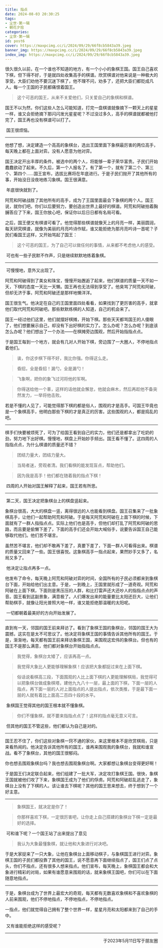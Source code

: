 ```yaml
---
title: 指点
date: 2024-08-03 20:30:25
tags:
- 尘世·第一辑
- 朝花夕拾
categories:
- 尘世·第一辑
id: post6
cover: https://maxpcimg.cc/i/2024/09/29/66f8cb5843a39.jpeg
banner_img: https://maxpcimg.cc/i/2024/09/29/66f8cb5843a39.jpeg
index_img: https://maxpcimg.cc/i/2024/09/29/66f8cb5843a39.jpeg
---
```


​	很久很久以前，在一个谁也不知道的地方，有一个小小的象棋王国。国王自己喜欢下棋，但下得不好，于是就四处收集高手的棋谱。欣赏棋谱对他来说是一种极大的享受。大臣们劝他不要沉迷下棋了，他不理不问，劝多了，还把大臣们都贬成凡人。每一个王国的子民都痛恨着国王。

> 这个可恶的国王，从来不关爱他们，只关爱自己的象棋和棋谱。

​	国王不以为然，你们这些人怎么可能知道，打完一盘棋谱就像摘下一颗天上的星星一样，谁又会拒绝摘下那闪闪发光星星呢？不过没过多久，高手的棋谱就都被他打完了，国王再也没有棋谱可以打了。

​	国王很烦恼。

------

​	他想了想，决定建造一个高高的象棋台，选出王国里面下象棋最厉害的两位高手，每天晚上都在上面对弈。没有人愿意为他对弈。

​	国王决定开出丰厚的条件。被选中的两个人，将能够一辈子荣华富贵。子民们开始蠢蠢欲动了起来。不久后，第一个人报名了。有了第一个，就有了第二个、第三个、第四个……国王宣布，选拔比赛将在年底进行。于是子民们抛开了其他所有的事，开始没日没夜地练习象棋。国王很满意。

​	年底很快就到了。

​	阿荒和阿破战胜了其他所有的高手，成为了王国里面最会下象棋的两个人。国王说，就你们吧。你们以后要努力，要创造出世界上最好的棋谱。阿荒和阿破拍着胸脯答应了下来，国王你放心吧，保证你以后日日都有名局可看。

​	之后，国王便又有棋谱可看了。他觉得那些棋谱就像天上的月亮一样，美丽圆润，每天研究棋谱，就像为美丽的月亮吟诗作赋，谁又能拒绝为那月亮吟诗一首呢？子民们看国王这样，又开始骂起了国王：

> 这个可恶的国王，为了自己可以做任何的事情，从来都不考虑他人的感受。

​	可也有一些子民默不作声，只是继续默默地练着象棋。

------

​	可慢慢地，意外又出现了。

​	阿荒和阿破得到了美女和珠宝，慢慢开始邂逅了起来，他们棋谱的质量一天不如一天，下棋的态度一天比一天懒。国王再也无法得到享受了。他臭骂了阿荒和阿破，但却无济于事，阿荒和阿破还是那样地懒洋洋。

​	国王很生气。他决定在自己的王国里面四处看看，如果找到了更厉害的高手，就拿他们取代阿荒和阿破吧。那些默默练棋的人知道，自己的机会来了。

​	国王一经过他们这里，他们就摆好棋摊，开始下棋。那些天天都骂国王的人傻眼了，他们想要展示自己，却没有下出好棋的实力了。怎么办呢？怎么办呢？到底该怎么办呢？他们想出了一个办法——在棋摊旁边围观，然后开始指指点点。

​	于是国王每到一个地方，就会有几对人开始下棋，旁边围了一大圈人，不停地指点着他们。

> 诶，你这步棋下得不好，我比你强。你得这么走。

> 昏招，全是昏招！漏勺，全是漏勺！

> 飞象啊，把你的象飞过河将他的军啊。
>

> 你得送给他一个車，这样的话他就会懈怠，他就会麻木，然后再趁他不备突然发力，一举将他击败。
>

​	若是不懂的人见了，可能觉得那下棋的都是俗人，围观的才是高手。可国王毕竟也是一个象棋高手，他明白那些下棋的才是真正的厉害。这些围观的人，都是捣乱的吧。

------

​	棋手们快要被烦死了，可为了给国王看到自己的实力，他们还是都拿出了吃奶的劲，努力地下出好棋。慢慢地，棋盘上开始妙手频出。国王看不懂了。这四周的人指指点点，为什么棋谱的质量还不错？

> 团结力量大，团结力量大。
>

> 当局者迷，旁观者清。我们看棋的能发现盲点，帮助他们。
>

> 因为我是高手！他们都在随着我的指点下棋！
>

​	四周的人开始对国王解释了起来，国王若有所思。

------

​	第二天，国王决定把象棋台上的棋盘竖起来。

​	象棋台很高，大大的棋盘一竖，离得很远的人也能看到棋盘。国王召集来了一批象棋高手，让他们一起帮助阿荒和阿破。于是每天阿荒和阿破在上面下棋的时候，下面就有了一群人指指点点。实际上他们也是高手，但他们却打乱了阿荒和阿破的思路，而且要是偷懒下差了，下面的高手们还会开始大喊俗手，说要告诉国王自己能够取代他们。他们苦不堪言。

​	虽然苦不堪言，他们却不敢再下差了，真要下差了，下面一群人可看得出来。棋谱的质量又回来了一些。国王很喜悦。这象棋高手一指点起来，果然妙手又多了，名局又多了。

​	他决定让指点再多一点。

​	他发布了命令，每天晚上阿荒和阿破对弈的时间，全国所有的子民必须都来到象棋台下面，开始给他们出主意。于是，一到晚上，王国里就形成了一道奇观。阿荒和阿破在上面下棋，下面则是黑压压的人群，和比打雷声还大还吵人的指指点点的声音。国王看到这副景象，满意极了。人们爆发出来的能量要比太阳还巨大，让他们帮助棋手，就像让阳光普照大地一样，谁又能拒绝那温暖的太阳呢。

​	一切都朝着最美好的方向开始发展了。

------


​	直到有一天，邻国的国王前来拜访了。看到了象棋王国的象棋台，邻国的国王大为震撼，这实在是太不可思议了。他决定将象棋王国的事情告诉其他所有的国王。于是，渐渐地，每天都有国王前来拜访象棋王国，来围观这宏伟的象棋台。但也有的国王不是那么满意，他们都对象棋台开始指指点点。

> 我觉得，象棋台太矮了，应该再高一点。
>

> 我觉得大象比人更能够理解象棋！应该把大象都捉过来在上面下棋。
>

> 俗话说看棋高三段，下面围观的人比上面下棋的人更能理解棋局，我觉得可以把象棋台做成象棋塔，建他九九八十一层，最上面的下棋，下面一层的人指点，再下面一层的人对上面指点的人提出指点，依次类推，于是最下面一层的人就有着比上面高二百四十段的水平。
>

​	象棋国王觉得其他的国王根本就不懂象棋。

> 你们不懂象棋，就不要来指指点点了！这样的指点毫无意义可言。

​	但其他的国王不管这些，他们都认为自己是对的。

------

​	国王忍不住了，你们这些对象棋一窍不通的家伙，来这里根本不是欣赏棋局，只是来看热闹的。他决定告诉其他所有的国王，谁再来围观我的象棋台，我就和谁宣战。看不了象棋台，其他的国王很郁闷。

​	你也想去围观象棋台吗？我也想去围观象棋台啊。大家都想让象棋台变得更好啊！

​	于是国王们决定联合起来，他们组建了一批大军，决定攻打象棋王国。很快，象棋王国就被他们攻了下来，象棋国王成为了他们的俘虏。阿荒和阿破趁乱逃走了，象棋台上没有了下棋的人。该让谁去下棋呢？其他的国王思来想去，终于想到了一个好主意。

------

> 象棋国王，就决定是你了！

> 你那样喜欢下棋，一定很厉害吧，让你走上自己搭建的象棋台下棋一定是最好的选择。

​	可和谁下呢？一个国王站了出来提出了意见

> 我认为大象最懂象棋，就让他和大象进行对决吧。

​	于是大家捉来了一只大象，让他在象棋台上面移动棋子，与象棋国王进行对弈。象棋王国的子民们都投靠了其他的国王，说不愿意再下面继续指点了，国王们点了点头，你们不指点，还有很多人想来指点。他们宣布，每天晚上，象棋国王都会和大象进行精彩的对局，如果有谁愿意来围观的话，就来象棋王国吧，你们可以在下面随意地指点。

------

​	于是，象棋台成为了世界上最宏大的奇观，每天都有无数喜欢象棋和不喜欢象棋的人前来围观，他们不停地指点，不停地指点，不停地指点。

​	一指点，他们就觉得自己拥有了整个世界一样，星星月亮和太阳都来到了自己的手中。

​	又有谁能拒绝这样的感受呢？

------

<p align="right">于2023年5月11日写于朋友圈</p>

